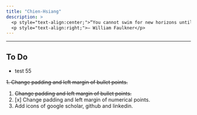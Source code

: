 ```yaml
---
title: "Chien-Hsiang"
description: > 
  <p style="text-align:center;">“You cannot swim for new horizons until you have courage to lose sight of the shore.”</p>
  <p style="text-align:right;">– William Faulkner</p>
---
```


---
## To Do
  * test 55

  ~~1. Change padding and left margin of bullet points.~~
  1. ~~Change padding and left margin of bullet points.~~
  2. [x] Change padding and left margin of numerical points.
  3. Add icons of google scholar, github and linkedin.


